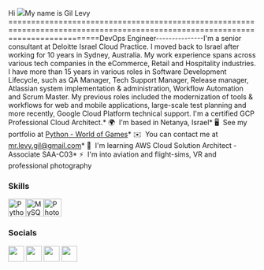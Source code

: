 Hi ![](https://user-images.githubusercontent.com/18350557/176309783-0785949b-9127-417c-8b55-ab5a4333674e.gif)My name is Gil Levy
================================================================================================================================DevOps Engineer---------------I'm a senior consultant at Deloitte Israel Cloud Practice. I moved back to Israel after working for 10 years in Sydney, Australia. My work experience spans across various tech companies in the eCommerce, Retail and Hospitality industries. I have more than 15 years in various roles in Software Development Lifecycle, such as QA Manager, Tech Support Manager, Release manager, Atlassian system implementation & administration, Workflow Automation and Scrum Master. My previous roles included the modernization of tools & workflows for web and mobile applications, large-scale test planning and more recently, Google Cloud Platform technical support. I'm a certified GCP Professional Cloud Architect.* 🌍  I'm based in Netanya, Israel* 🖥️  See my portfolio at [Python - World of Games](http://github.com/Gil80/World-of-Games)* ✉️  You can contact me at [mr.levy.gil@gmail.com](mailto:mr.levy.gil@gmail.com)* 🧠  I'm learning AWS Cloud Solution Architect - Associate SAA-C03* ⚡  I'm into aviation and flight-sims, VR and professional photography

### Skills


<p align="left">
<a href="https://www.python.org/" target="_blank" rel="noreferrer"><img src="https://raw.githubusercontent.com/danielcranney/readme-generator/main/public/icons/skills/python-colored.svg" width="36" height="36" alt="Python" /></a><a href="https://www.mysql.com/" target="_blank" rel="noreferrer"><img src="https://raw.githubusercontent.com/danielcranney/readme-generator/main/public/icons/skills/mysql-colored.svg" width="36" height="36" alt="MySQL" /></a><a href="https://www.adobe.com/uk/products/photoshop.html" target="_blank" rel="noreferrer"><img src="https://raw.githubusercontent.com/danielcranney/readme-generator/main/public/icons/skills/photoshop-colored.svg" width="36" height="36" alt="Photoshop" /></a></p>

### Socials<p align="left"> <a href="https://www.github.com/Gil80" target="_blank" rel="noreferrer"><img src="https://raw.githubusercontent.com/danielcranney/readme-generator/main/public/icons/socials/github.svg" width="32" height="32" /></a> <a href="http://www.instagram.com/iamgillevy" target="_blank" rel="noreferrer"><img src="https://raw.githubusercontent.com/danielcranney/readme-generator/main/public/icons/socials/instagram.svg" width="32" height="32" /></a> <a href="https://www.linkedin.com/in/gil-levy" target="_blank" rel="noreferrer"><img src="https://raw.githubusercontent.com/danielcranney/readme-generator/main/public/icons/socials/linkedin.svg" width="32" height="32" /></a> <a href="https://www.twitter.com/nik0ndude" target="_blank" rel="noreferrer"><img src="https://raw.githubusercontent.com/danielcranney/readme-generator/main/public/icons/socials/twitter.svg" width="32" height="32" /></a></p>
